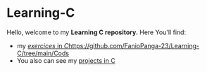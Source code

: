 # Learning-C

Hello, welcome to my **Learning C repository.**
Here You'll find:

* my [*exercices* in *C*]()https://github.com/FanioPanga-23/Learning-C/tree/main/Cods
* You also can see my [projects in C](https://github.com/FanioPanga-23/Learning-C/tree/main/Cods/projects)
